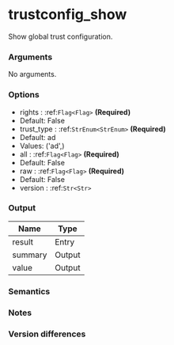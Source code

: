 [//]: # (THE CONTENT BELOW IS GENERATED. DO NOT EDIT.)
# trustconfig_show
Show global trust configuration.

### Arguments
No arguments.

### Options
* rights : :ref:`Flag<Flag>` **(Required)**
 * Default: False
* trust_type : :ref:`StrEnum<StrEnum>` **(Required)**
 * Default: ad
 * Values: ('ad',)
* all : :ref:`Flag<Flag>` **(Required)**
 * Default: False
* raw : :ref:`Flag<Flag>` **(Required)**
 * Default: False
* version : :ref:`Str<Str>`

### Output
|Name|Type
|-|-
|result|Entry
|summary|Output
|value|Output

[//]: # (ADD YOUR NOTES BELOW. THESE WILL BE PICKED EVERY TIME THE DOCS ARE REGENERATED. //end)
### Semantics

### Notes

### Version differences